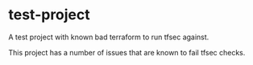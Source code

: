 # test-project
A test project with known bad terraform to run tfsec against. 

This project has a number of issues that are known to fail tfsec checks.
